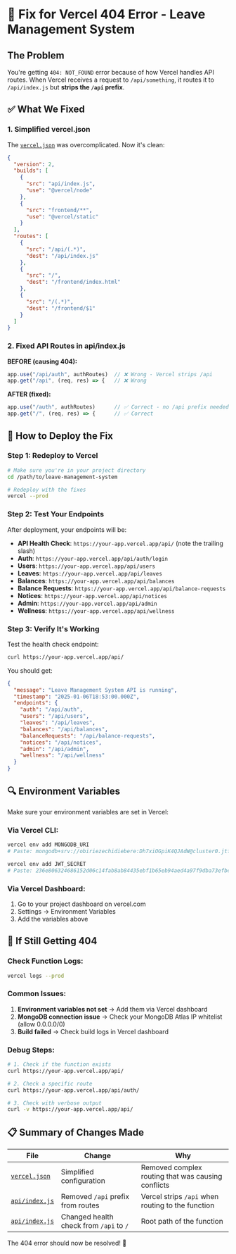 # 🔧 Fix for Vercel 404 Error - Leave Management System

## The Problem
You're getting `404: NOT_FOUND` error because of how Vercel handles API routes. When Vercel receives a request to `/api/something`, it routes it to `/api/index.js` but **strips the `/api` prefix**.

## ✅ What We Fixed

### 1. Simplified vercel.json
The [`vercel.json`](vercel.json:1) was overcomplicated. Now it's clean:
```json
{
  "version": 2,
  "builds": [
    {
      "src": "api/index.js",
      "use": "@vercel/node"
    },
    {
      "src": "frontend/**",
      "use": "@vercel/static"
    }
  ],
  "routes": [
    {
      "src": "/api/(.*)",
      "dest": "/api/index.js"
    },
    {
      "src": "/",
      "dest": "/frontend/index.html"
    },
    {
      "src": "/(.*)",
      "dest": "/frontend/$1"
    }
  ]
}
```

### 2. Fixed API Routes in api/index.js
**BEFORE (causing 404):**
```javascript
app.use("/api/auth", authRoutes)  // ❌ Wrong - Vercel strips /api
app.get("/api", (req, res) => {   // ❌ Wrong
```

**AFTER (fixed):**
```javascript
app.use("/auth", authRoutes)      // ✅ Correct - no /api prefix needed
app.get("/", (req, res) => {      // ✅ Correct
```

## 🚀 How to Deploy the Fix

### Step 1: Redeploy to Vercel
```bash
# Make sure you're in your project directory
cd /path/to/leave-management-system

# Redeploy with the fixes
vercel --prod
```

### Step 2: Test Your Endpoints

After deployment, your endpoints will be:
- **API Health Check**: `https://your-app.vercel.app/api/` (note the trailing slash)
- **Auth**: `https://your-app.vercel.app/api/auth/login`
- **Users**: `https://your-app.vercel.app/api/users`
- **Leaves**: `https://your-app.vercel.app/api/leaves`
- **Balances**: `https://your-app.vercel.app/api/balances`
- **Balance Requests**: `https://your-app.vercel.app/api/balance-requests`
- **Notices**: `https://your-app.vercel.app/api/notices`
- **Admin**: `https://your-app.vercel.app/api/admin`
- **Wellness**: `https://your-app.vercel.app/api/wellness`

### Step 3: Verify It's Working

Test the health check endpoint:
```bash
curl https://your-app.vercel.app/api/
```

You should get:
```json
{
  "message": "Leave Management System API is running",
  "timestamp": "2025-01-06T18:53:00.000Z",
  "endpoints": {
    "auth": "/api/auth",
    "users": "/api/users",
    "leaves": "/api/leaves",
    "balances": "/api/balances",
    "balanceRequests": "/api/balance-requests",
    "notices": "/api/notices",
    "admin": "/api/admin",
    "wellness": "/api/wellness"
  }
}
```

## 🔍 Environment Variables

Make sure your environment variables are set in Vercel:

### Via Vercel CLI:
```bash
vercel env add MONGODB_URI
# Paste: mongodb+srv://obiriezechidiebere:Dh7xiOGpiK4QJAdW@cluster0.jtfrplb.mongodb.net/?retryWrites=true&w=majority&appName=Cluster0

vercel env add JWT_SECRET
# Paste: 236e806324686152d06c14fab8ab84435ebf1b65eb94aed4a97f9dba73efbc45115c40b3a9e4a1d54387c722b381a2d597ba6e6b69528ed27059b1698fca23cc
```

### Via Vercel Dashboard:
1. Go to your project dashboard on vercel.com
2. Settings → Environment Variables
3. Add the variables above

## 🔄 If Still Getting 404

### Check Function Logs:
```bash
vercel logs --prod
```

### Common Issues:
1. **Environment variables not set** → Add them via Vercel dashboard
2. **MongoDB connection issue** → Check your MongoDB Atlas IP whitelist (allow 0.0.0.0/0)
3. **Build failed** → Check build logs in Vercel dashboard

### Debug Steps:
```bash
# 1. Check if the function exists
curl https://your-app.vercel.app/api/

# 2. Check a specific route
curl https://your-app.vercel.app/api/auth/

# 3. Check with verbose output
curl -v https://your-app.vercel.app/api/
```

## 📋 Summary of Changes Made

| File | Change | Why |
|------|--------|-----|
| [`vercel.json`](vercel.json:1) | Simplified configuration | Removed complex routing that was causing conflicts |
| [`api/index.js`](api/index.js:55) | Removed `/api` prefix from routes | Vercel strips `/api` when routing to the function |
| [`api/index.js`](api/index.js:65) | Changed health check from `/api` to `/` | Root path of the function |

The 404 error should now be resolved! 🎉
